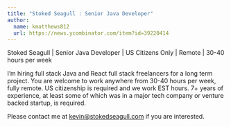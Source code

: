 ```yaml
---
title: "Stoked Seagull : Senior Java Developer"
author:
  name: kmatthews812
  url: https://news.ycombinator.com/item?id=39220414
---
```

Stoked Seagull | Senior Java Developer | US Citizens Only | Remote | 30-40 hours per week

I’m hiring full stack Java and React full stack freelancers for a long term project. You are welcome to work anywhere from 30-40 hours per week, fully remote. US citizenship is required and we work EST hours. 7+ years of experience, at least some of which was in a major tech company or venture backed startup, is required.

Please contact me at kevin@stokedseagull.com if you are interested.
